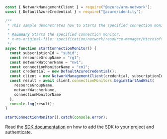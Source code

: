```javascript
const { NetworkManagementClient } = require("@azure/arm-network");
const { DefaultAzureCredential } = require("@azure/identity");

/**
 * This sample demonstrates how to Starts the specified connection monitor.
 *
 * @summary Starts the specified connection monitor.
 * x-ms-original-file: specification/network/resource-manager/Microsoft.Network/stable/2021-08-01/examples/NetworkWatcherConnectionMonitorStart.json
 */
async function startConnectionMonitor() {
  const subscriptionId = "subid";
  const resourceGroupName = "rg1";
  const networkWatcherName = "nw1";
  const connectionMonitorName = "cm1";
  const credential = new DefaultAzureCredential();
  const client = new NetworkManagementClient(credential, subscriptionId);
  const result = await client.connectionMonitors.beginStartAndWait(
    resourceGroupName,
    networkWatcherName,
    connectionMonitorName
  );
  console.log(result);
}

startConnectionMonitor().catch(console.error);
```

Read the [SDK documentation](https://github.com/Azure/azure-sdk-for-js/blob/%40azure%2Farm-network_28.0.0/sdk/network/arm-network/README.md) on how to add the SDK to your project and authenticate.
